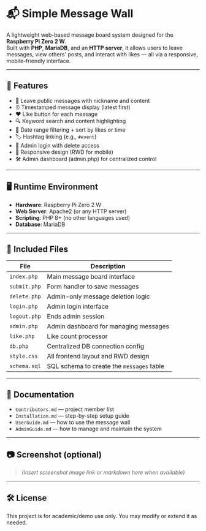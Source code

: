 # 📬 Simple Message Wall

A lightweight web-based message board system designed for the **Raspberry Pi Zero 2 W**.  
Built with **PHP**, **MariaDB**, and an **HTTP server**, it allows users to leave messages, view others' posts, and interact with likes — all via a responsive, mobile-friendly interface.

---

## 🌟 Features

- 📝 Leave public messages with nickname and content
- ⏰ Timestamped message display (latest first)
- ❤️ Like button for each message
- 🔍 Keyword search and content highlighting
- 📅 Date range filtering + sort by likes or time
- 🏷️ Hashtag linking (e.g., `#event`)
- 🔐 Admin login with delete access
- 📱 Responsive design (RWD for mobile)
- 🛠️ Admin dashboard (admin.php) for centralized control

---

## 🖥️ Runtime Environment

- **Hardware**: Raspberry Pi Zero 2 W  
- **Web Server**: Apache2 (or any HTTP server)  
- **Scripting**: PHP 8+ (no other languages used)  
- **Database**: MariaDB  

---

## 📂 Included Files

| File             | Description                                 |
|------------------|---------------------------------------------|
| `index.php`      | Main message board interface                |
| `submit.php`     | Form handler to save messages               |
| `delete.php`     | Admin-only message deletion logic           |
| `login.php`      | Admin login interface                       |
| `logout.php`     | Ends admin session                          |
| `admin.php`      | Admin dashboard for managing messages       |
| `like.php`       | Like count processor                        |
| `db.php`         | Centralized DB connection config            |
| `style.css`      | All frontend layout and RWD design          |
| `schema.sql`     | SQL schema to create the `messages` table   |

---

## 📄 Documentation

- `Contributors.md` — project member list  
- `Installation.md` — step-by-step setup guide  
- `UserGuide.md` — how to use the message wall  
- `AdminGuide.md` — how to manage and maintain the system  

---

## 📷 Screenshot (optional)

> *(Insert screenshot image link or markdown here when available)*

---

## 🛠️ License

This project is for academic/demo use only. You may modify or extend it as needed.
